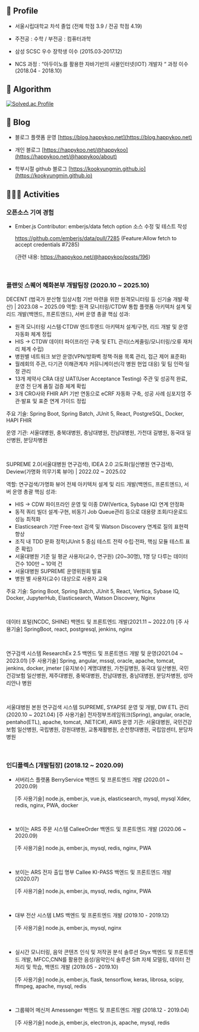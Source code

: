 ## 👤 Profile
- 서울시립대학교 차석 졸업 (전체 학점 3.9 / 전공 학점 4.19)

- 주전공 : 수학 / 부전공 : 컴퓨터과학

- 삼성 SCSC 우수 장학생 이수 (2015.03-2017.12)
  
- NCS 과정 : “아두이노를 활용한 자바기반의 사물인터넷(IOT) 개발자 “ 과정 이수 (2018.04 - 2018.10)

## 📙 Algorithm
[![Solved.ac Profile](http://mazassumnida.wtf/api/v2/generate_badge?boj=gguri4549)](https://solved.ac/gguri4549/)

## 📒 Blog
- 블로그 플랫폼 운영 [https://blog.happykoo.net](https://blog.happykoo.net)

- 개인 블로그 [https://happykoo.net/@happykoo](https://happykoo.net/@happykoo/about)

- 학부시절 github 블로그 [https://kookyungmin.github.io](https://kookyungmin.github.io)

## 🏃🏻‍♂️ Activities
### 오픈소스 기여 경험
- Ember.js Contributor: emberjs/data fetch option 소스 수정 및 테스트 작성 
  
    https://github.com/emberjs/data/pull/7285 (Feature:Allow fetch to accept credentials #7285)
  
    (관련 내용: https://happykoo.net/@happykoo/posts/196)

  <br>

### 플랜잇 스퀘어 혜화본부 개발팀장 (2020.10 ~ 2025.10)


DECENT (범국가 분산형 임상시험 기반 마련을 위한 원격모니터링 등 신기술 개발·확산) | 2023.08 ~ 2025.09
역할: 원격 모니터링/CTDW 통합 플랫폼 아키텍처 설계 및 리드 개발(백엔드, 프론트엔드), 서버 운영 총괄
핵심 성과:
- 원격 모니터링 시스템·CTDW 엔드투엔드 아키텍처 설계/구현, 리드 개발 및 운영 자동화 체계 정립
- HIS → CTDW 데이터 파이프라인 구축 및 ETL 관리(스케줄링/모니터링/오류 재처리 체계 수립)
- 병원별 네트워크 보안 운영(VPN/방화벽 정책·허용 목록 관리, 접근 제어 표준화)
- 월례회의 주관, 다기관 이해관계자 커뮤니케이션(각 병원 현업 대응) 및 팀 인력·일정 관리
- 13개 제약사 CRA 대상 UAT(User Acceptance Testing) 주관 및 성공적 완료, 운영 전 단계 품질 검증 체계 확립
- 3개 CRO사와 FHIR API 기반 연동으로 eCRF 자동화 구축, 성공 사례 심포지엄 주관·발표 및 표준 연계 가이드 정립

주요 기술: Spring Boot, Spring Batch, JUnit 5, React, PostgreSQL, Docker, HAPI FHIR

운영 기관: 서울대병원, 충북대병원, 충남대병원, 전남대병원, 가천대 길병원, 동국대 일산병원, 분당차병원

<br>

SUPREME 2.0(서울대병원 연구검색), IDEA 2.0 고도화(일산병원 연구검색), Deview(가명화 의무기록 뷰어) | 2022.02 ~ 2025.02

역할: 연구검색/가명화 뷰어 전체 아키텍처 설계 및 리드 개발(백엔드, 프론트엔드), 서버 운영 총괄
핵심 성과:
- HIS → CDW 파이프라인 운영 및 이종 DW(Vertica, Sybase IQ) 연계 안정화
- 동적 쿼리 빌더 설계·구현, 비동기 Job Queue관리 등으로 대용량 조회/다운로드 성능 최적화
- Elasticsearch 기반 Free-text 검색 및 Watson Discovery 연계로 질의 표현력 향상
- 조직 내 TDD 문화 정착(JUnit 5 중심 테스트 전략 수립·전파, 핵심 모듈 테스트 표준 확립)
- 서울대병원 기준 일 평균 사용자(교수, 연구원) (20~30명), 1명 당 다루는 데이터 건수 100만 ~ 10억 건
- 서울대병원 SUPREME 운영위원회 발표
- 병원 별 사용자(교수) 대상으로 사용자 교육

주요 기술: Spring Boot, Spring Batch, JUnit 5, React, Vertica, Sybase IQ, Docker, JupyterHub, Elasticsearch, Watson Discovery, Nginx

<br>

데이터 포털(NCDC, SHINE) 백엔드 및 프론트엔드 개발(2021.11 ~ 2022.01)
[주 사용기술] SpringBoot, react, postgresql, jenkins, nginx

<br>

연구검색 시스템 ResearchEx 2.5 백엔드 및 프론트엔드 개발 및 운영(2021.04 ~ 2023.01)
[주 사용기술] Spring, angular, mssql, oracle, apache, tomcat, jenkins, docker, jmeter
[유지보수] 계명대병원, 가천길병원, 동국대 일산병원, 국민건강보험 일산병원, 제주대병원, 충북대병원, 전남대병원, 충남대병원, 분당차병원, 성마리안나 병원

<br>

서울대병원 본원 연구검색 시스템 SUPREME, SYAPSE 운영 및 개발, DW ETL 관리(2020.10 ~ 2021.04)
[주 사용기술] 전자정부프레임워크(Spring), angular, oracle, pentaho(ETL), apache, tomcat, .NET(C#), AWS
운영 기관: 서울대병원, 국민건강보험 일산병원, 국립병원, 강원대병원, 교통재활병원, 순천향대병원, 국립암센터, 분당차병원



<br>

### 인디플렉스 [개발팀장] (2018.12 ~ 2020.09)

- 서버리스 플랫폼 BerryService 백엔드 및 프론트엔드 개발 (2020.01 ~ 2020.09)
  
    [주 사용기술] node.js, ember.js, vue.js, elasticsearch, mysql, mysql Xdev, redis, nginx, PWA, docker

<br>

- 보이는 ARS 주문 시스템 CalleeOrder 백엔드 및 프론트엔드 개발 (2020.06 ~ 2020.09)

    [주 사용기술] node.js, ember.js, mysql, redis, nginx, PWA

<br>

- 보이는 ARS 전자 출입 명부 Callee KI-PASS 백엔드 및 프론트엔드 개발 (2020.07)

  [주 사용기술] node.js, ember.js, mysql, redis, nginx, PWA

<br>

- 대부 전산 시스템 LMS 백엔드 및 프론트엔드 개발 (2019.10 - 2019.12)

  [주 사용기술] node.js, ember.js, mysql, nginx

<br>

- 실시간 모니터링, 음악 콘텐츠 인식 및 저작권 분석 솔루션 Styx 백엔드 및 프론트엔드 개발,
MFCC,CNN를 활용한 음성/음악인식 솔루션 Sift 자체 모델링, 데이터 전처리 및 학습, 백엔드 개발 (2019.05 - 2019.10)

    [주 사용기술] node.js, ember.js, flask, tensorflow, keras, librosa, scipy, ffmpeg, apache, mysql, redis

<br>

- 그룹웨어 메신저 Amessenger 백엔드 및 프론트엔드 개발 (2018.12 - 2019.04)
  
    [주 사용기술] node.js, ember.js, electron.js, apache, mysql, redis







